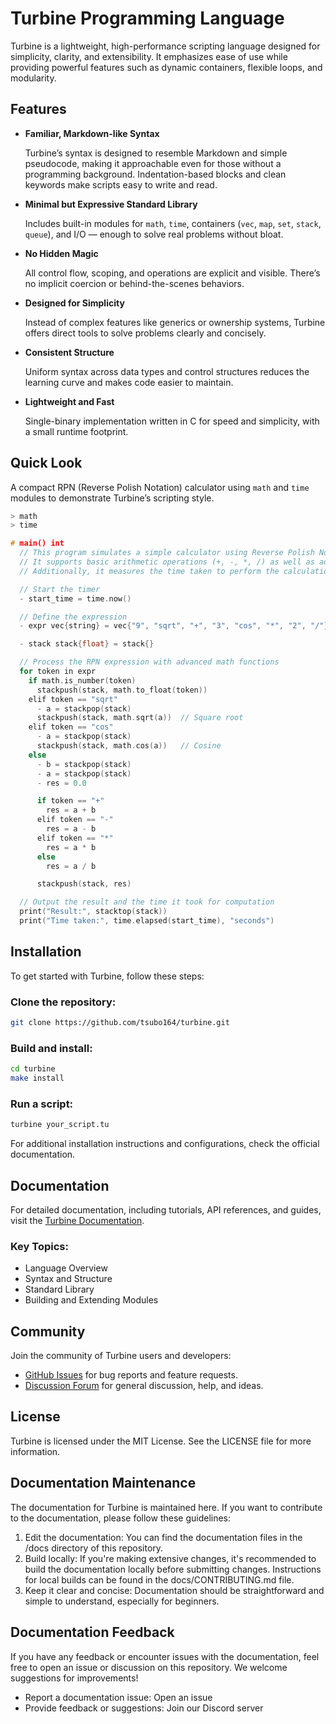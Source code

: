 # Turbine Programming Language

Turbine is a lightweight, high-performance scripting language designed for simplicity, clarity, and extensibility. It emphasizes ease of use while providing powerful features such as dynamic containers, flexible loops, and modularity.

## Features

- **Familiar, Markdown-like Syntax**

  Turbine’s syntax is designed to resemble Markdown and simple pseudocode, making it approachable even for those without a programming background. Indentation-based blocks and clean keywords make scripts easy to write and read.

- **Minimal but Expressive Standard Library**

  Includes built-in modules for `math`, `time`, containers (`vec`, `map`, `set`, `stack`, `queue`), and I/O — enough to solve real problems without bloat.

- **No Hidden Magic**

  All control flow, scoping, and operations are explicit and visible. There’s no implicit coercion or behind-the-scenes behaviors.

- **Designed for Simplicity**

  Instead of complex features like generics or ownership systems, Turbine offers direct tools to solve problems clearly and concisely.

- **Consistent Structure**

  Uniform syntax across data types and control structures reduces the learning curve and makes code easier to maintain.

- **Lightweight and Fast**

  Single-binary implementation written in C for speed and simplicity, with a small runtime footprint.

## Quick Look

A compact RPN (Reverse Polish Notation) calculator using `math` and `time` modules to demonstrate Turbine’s scripting style.

```cpp
> math
> time

# main() int
  // This program simulates a simple calculator using Reverse Polish Notation (RPN).
  // It supports basic arithmetic operations (+, -, *, /) as well as advanced math functions like square root and cosine.
  // Additionally, it measures the time taken to perform the calculation using the time module.

  // Start the timer
  - start_time = time.now()

  // Define the expression
  - expr vec{string} = vec{"9", "sqrt", "+", "3", "cos", "*", "2", "/"}

  - stack stack{float} = stack{}

  // Process the RPN expression with advanced math functions
  for token in expr
    if math.is_number(token)
      stackpush(stack, math.to_float(token))
    elif token == "sqrt"
      - a = stackpop(stack)
      stackpush(stack, math.sqrt(a))  // Square root
    elif token == "cos"
      - a = stackpop(stack)
      stackpush(stack, math.cos(a))   // Cosine
    else
      - b = stackpop(stack)
      - a = stackpop(stack)
      - res = 0.0

      if token == "+"
        res = a + b
      elif token == "-"
        res = a - b
      elif token == "*"
        res = a * b
      else
        res = a / b

      stackpush(stack, res)

  // Output the result and the time it took for computation
  print("Result:", stacktop(stack))
  print("Time taken:", time.elapsed(start_time), "seconds")
```

## Installation

To get started with Turbine, follow these steps:

### Clone the repository:

```bash
git clone https://github.com/tsubo164/turbine.git
```

### Build and install:

```bash
cd turbine
make install
```

### Run a script:

```bash
turbine your_script.tu
```

For additional installation instructions and configurations, check the official documentation.

## Documentation

For detailed documentation, including tutorials, API references, and guides, visit the [Turbine Documentation](https://tsubo164.github.io/turbine-docs/).

### Key Topics:

- Language Overview
- Syntax and Structure
- Standard Library
- Building and Extending Modules

## Community

Join the community of Turbine users and developers:

- [GitHub Issues](https://github.com/tsubo164/turbine/issues) for bug reports and feature requests.
- [Discussion Forum](https://github.com/tsubo164/turbine/discussions) for general discussion, help, and ideas.


## License

Turbine is licensed under the MIT License. See the LICENSE file for more information.

## Documentation Maintenance

The documentation for Turbine is maintained here. If you want to contribute to the documentation, please follow these guidelines:

1. Edit the documentation: You can find the documentation files in the /docs directory of this repository.
1. Build locally: If you're making extensive changes, it's recommended to build the documentation locally before submitting changes. Instructions for local builds can be found in the docs/CONTRIBUTING.md file.
1. Keep it clear and concise: Documentation should be straightforward and simple to understand, especially for beginners.

## Documentation Feedback

If you have any feedback or encounter issues with the documentation, feel free to open an issue or discussion on this repository. We welcome suggestions for improvements!

- Report a documentation issue: Open an issue
- Provide feedback or suggestions: Join our Discord server